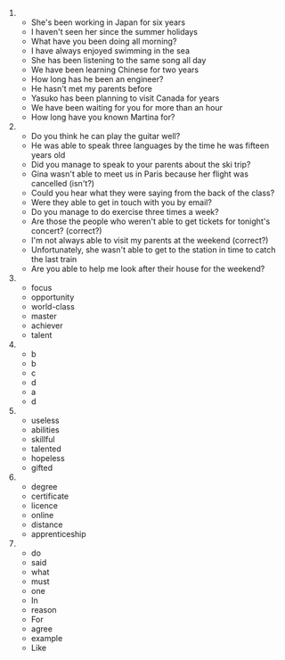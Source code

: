 1.
    - She's been working in Japan for six years
    - I haven't seen her since the summer holidays
    - What have you been doing all morning?
    - I have always enjoyed swimming in the sea
    - She has been listening to the same song all day
    - We have been learning Chinese for two years
    - How long has he been an engineer?
    - He hasn't met my parents before
    - Yasuko has been planning to visit Canada for years
    - We have been waiting for you for more than an hour
    - How long have you known Martina for?

2.
    - Do you think he can play the guitar well?
    - He was able to speak three languages by the time he was fifteen years old
    - Did you manage to speak to your parents about the ski trip?
    - Gina wasn't able to meet us in Paris because her flight was cancelled (isn't?)
    - Could you hear what they were saying from the back of the class?
    - Were they able to get in touch with you by email?
    - Do you manage to do exercise three times a week?
    - Are those the people who weren't able to get tickets for tonight's concert? (correct?)
    - I'm not always able to visit my parents at the weekend (correct?)
    - Unfortunately, she wasn't able to get to the station in time to catch the last train
    - Are you able to help me look after their house for the weekend?

3.
    - focus
    - opportunity
    - world-class
    - master
    - achiever
    - talent

4.  
    - b 
    - b
    - c
    - d
    - a
    - d

5.
    - useless
    - abilities
    - skillful
    - talented
    - hopeless
    - gifted

6.
    - degree 
    - certificate
    - licence
    - online
    - distance
    - apprenticeship

7.
    - do
    - said
    - what
    - must
    - one
    - In
    - reason
    - For
    - agree
    - example
    - Like 